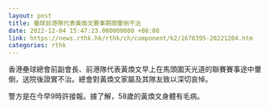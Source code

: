 ```yaml
---
layout: post
title: 壘球前港隊代表黃煥文賽事期間暈倒不治
date: 2022-12-04 15:47:23.000000000 +08:00
link: https://news.rthk.hk/rthk/ch/component/k2/1678395-20221204.htm
categories: rthk
---
```


香港壘球總會前副會長、前港隊代表黃煥文早上在馬頭圍天光道的聯賽賽事途中暈倒，送院後證實不治。總會對黃煥文家屬及其隊友致以深切哀悼。

警方是在今早9時許接報。據了解，58歲的黃煥文身體有毛病。
